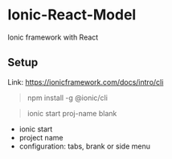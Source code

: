 # Ionic-React-Model

Ionic framework with React

## Setup

Link: https://ionicframework.com/docs/intro/cli

> npm install -g @ionic/cli

> ionic start proj-name blank

- ionic start
- project name
- configuration: tabs, brank or side menu
